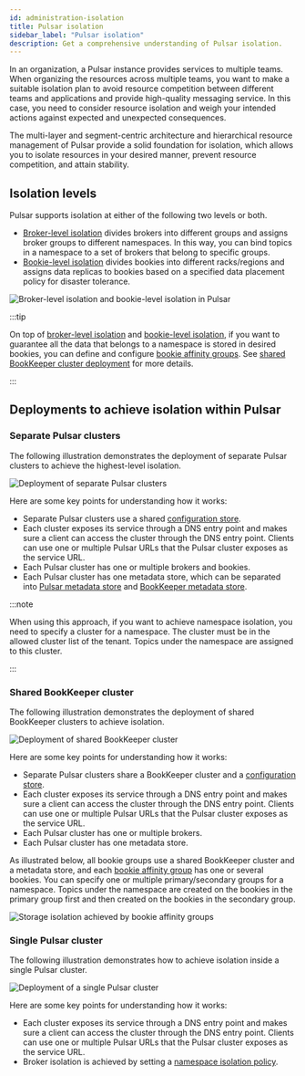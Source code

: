 ```yaml
---
id: administration-isolation
title: Pulsar isolation
sidebar_label: "Pulsar isolation"
description: Get a comprehensive understanding of Pulsar isolation.
---
```



In an organization, a Pulsar instance provides services to multiple teams. When organizing the resources across multiple teams, you want to make a suitable isolation plan to avoid resource competition between different teams and applications and provide high-quality messaging service. In this case, you need to consider resource isolation and weigh your intended actions against expected and unexpected consequences.

The multi-layer and segment-centric architecture and hierarchical resource management of Pulsar provide a solid foundation for isolation, which allows you to isolate resources in your desired manner, prevent resource competition, and attain stability.


## Isolation levels

Pulsar supports isolation at either of the following two levels or both.
* [Broker-level isolation](administration-isolation-broker.md) divides brokers into different groups and assigns broker groups to different namespaces. In this way, you can bind topics in a namespace to a set of brokers that belong to specific groups.
* [Bookie-level isolation](administration-isolation-bookie.md) divides bookies into different racks/regions and assigns data replicas to bookies based on a specified data placement policy for disaster tolerance.

![Broker-level isolation and bookie-level isolation in Pulsar](/assets/admin-isolation.svg)

:::tip

On top of [broker-level isolation](administration-isolation-broker.md) and [bookie-level isolation](administration-isolation-bookie.md), if you want to guarantee all the data that belongs to a namespace is stored in desired bookies, you can define and configure [bookie affinity groups](administration-isolation-bookie.md#configure-bookie-affinity-groups). See [shared BookKeeper cluster deployment](#shared-bookkeeper-cluster) for more details.

:::


## Deployments to achieve isolation within Pulsar

### Separate Pulsar clusters

The following illustration demonstrates the deployment of separate Pulsar clusters to achieve the highest-level isolation.

![Deployment of separate Pulsar clusters](/assets/isolation-1.png)

Here are some key points for understanding how it works:
- Separate Pulsar clusters use a shared [configuration store](concepts-architecture-overview.md#configuration-store).
- Each cluster exposes its service through a DNS entry point and makes sure a client can access the cluster through the DNS entry point. Clients can use one or multiple Pulsar URLs that the Pulsar cluster exposes as the service URL.
- Each Pulsar cluster has one or multiple brokers and bookies.
- Each Pulsar cluster has one metadata store, which can be separated into [Pulsar metadata store](concepts-architecture-overview.md#metadata-store) and [BookKeeper metadata store](https://bookkeeper.apache.org/docs/latest/getting-started/concepts/#metadata-storage).

:::note

When using this approach, if you want to achieve namespace isolation, you need to specify a cluster for a namespace. The cluster must be in the allowed cluster list of the tenant. Topics under the namespace are assigned to this cluster.

:::

### Shared BookKeeper cluster

The following illustration demonstrates the deployment of shared BookKeeper clusters to achieve isolation.

![Deployment of shared BookKeeper cluster](/assets/isolation-2.png)

Here are some key points for understanding how it works:
- Separate Pulsar clusters share a BookKeeper cluster and a [configuration store](concepts-architecture-overview.md#configuration-store).
- Each cluster exposes its service through a DNS entry point and makes sure a client can access the cluster through the DNS entry point. Clients can use one or multiple Pulsar URLs that the Pulsar cluster exposes as the service URL.
- Each Pulsar cluster has one or multiple brokers.
- Each Pulsar cluster has one metadata store.

As illustrated below, all bookie groups use a shared BookKeeper cluster and a metadata store, and each [bookie affinity group](administration-isolation-bookie.md#configure-bookie-affinity-groups) has one or several bookies. You can specify one or multiple primary/secondary groups for a namespace. Topics under the namespace are created on the bookies in the primary group first and then created on the bookies in the secondary group.

![Storage isolation achieved by bookie affinity groups](/assets/isolation-3.png)

### Single Pulsar cluster

The following illustration demonstrates how to achieve isolation inside a single Pulsar cluster.

![Deployment of a single Pulsar cluster](/assets/isolation-4.png)

Here are some key points for understanding how it works:
- Each cluster exposes its service through a DNS entry point and makes sure a client can access the cluster through the DNS entry point. Clients can use one or multiple Pulsar URLs that the Pulsar cluster exposes as the service URL.
- Broker isolation is achieved by setting a [namespace isolation policy](administration-isolation-broker.md).

